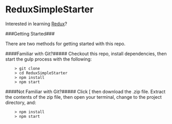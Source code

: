 # ReduxSimpleStarter

Interested in learning [Redux](https://www.udemy.com/react-redux/)?

###Getting Started###

There are two methods for getting started with this repo.

####Familiar with Git?#####
Checkout this repo, install dependencies, then start the gulp process with the following:

```
	> git clone
	> cd ReduxSimpleStarter
	> npm install
	> npm start
```

####Not Familiar with Git?#####
Click [ then download the .zip file.  Extract the contents of the zip file, then open your terminal, change to the project directory, and:

```
	> npm install
	> npm start
```
